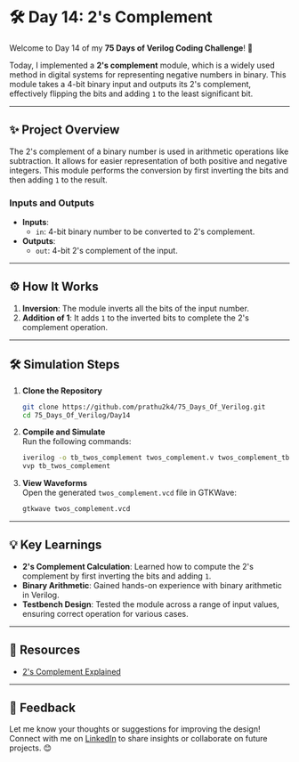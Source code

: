 # 🛠️ Day 14: 2's Complement  

Welcome to Day 14 of my **75 Days of Verilog Coding Challenge**! 🎉  

Today, I implemented a **2's complement** module, which is a widely used method in digital systems for representing negative numbers in binary. This module takes a 4-bit binary input and outputs its 2's complement, effectively flipping the bits and adding `1` to the least significant bit.  

---

## ✨ Project Overview  

The 2's complement of a binary number is used in arithmetic operations like subtraction. It allows for easier representation of both positive and negative integers. This module performs the conversion by first inverting the bits and then adding `1` to the result.  

### **Inputs and Outputs**  
- **Inputs**:  
  - `in`: 4-bit binary number to be converted to 2's complement.  
- **Outputs**:  
  - `out`: 4-bit 2's complement of the input.  

---

## ⚙️ How It Works  

1. **Inversion**: The module inverts all the bits of the input number.  
2. **Addition of 1**: It adds `1` to the inverted bits to complete the 2's complement operation.  

---

## 🛠️ Simulation Steps  

1. **Clone the Repository**  
   ```bash
   git clone https://github.com/prathu2k4/75_Days_Of_Verilog.git
   cd 75_Days_Of_Verilog/Day14
   ```  

2. **Compile and Simulate**  
   Run the following commands:  
   ```bash
   iverilog -o tb_twos_complement twos_complement.v twos_complement_tb.v
   vvp tb_twos_complement
   ```  

3. **View Waveforms**  
   Open the generated `twos_complement.vcd` file in GTKWave:  
   ```bash
   gtkwave twos_complement.vcd
   ```  

---

## 💡 Key Learnings  

- **2's Complement Calculation**: Learned how to compute the 2's complement by first inverting the bits and adding `1`.  
- **Binary Arithmetic**: Gained hands-on experience with binary arithmetic in Verilog.  
- **Testbench Design**: Tested the module across a range of input values, ensuring correct operation for various cases.  

---

## 🔗 Resources  

- [2's Complement Explained](https://en.wikipedia.org/wiki/Two%27s_complement)  

---

## 🤝 Feedback  

Let me know your thoughts or suggestions for improving the design! Connect with me on [LinkedIn](https://www.linkedin.com/in/pratham-jainvs) to share insights or collaborate on future projects. 😊  
